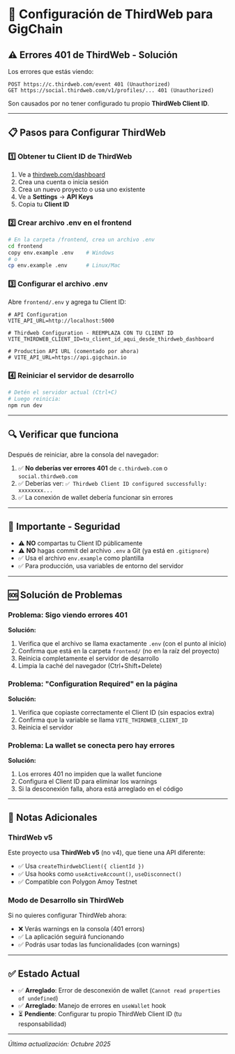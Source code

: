 # 🔧 Configuración de ThirdWeb para GigChain

## ⚠️ Errores 401 de ThirdWeb - Solución

Los errores que estás viendo:
```
POST https://c.thirdweb.com/event 401 (Unauthorized)
GET https://social.thirdweb.com/v1/profiles/... 401 (Unauthorized)
```

Son causados por no tener configurado tu propio **ThirdWeb Client ID**.

---

## 📋 Pasos para Configurar ThirdWeb

### 1️⃣ **Obtener tu Client ID de ThirdWeb**

1. Ve a [thirdweb.com/dashboard](https://thirdweb.com/dashboard)
2. Crea una cuenta o inicia sesión
3. Crea un nuevo proyecto o usa uno existente
4. Ve a **Settings** → **API Keys**
5. Copia tu **Client ID**

### 2️⃣ **Crear archivo .env en el frontend**

```bash
# En la carpeta /frontend, crea un archivo .env
cd frontend
copy env.example .env    # Windows
# o
cp env.example .env      # Linux/Mac
```

### 3️⃣ **Configurar el archivo .env**

Abre `frontend/.env` y agrega tu Client ID:

```env
# API Configuration
VITE_API_URL=http://localhost:5000

# Thirdweb Configuration - REEMPLAZA CON TU CLIENT ID
VITE_THIRDWEB_CLIENT_ID=tu_client_id_aqui_desde_thirdweb_dashboard

# Production API URL (comentado por ahora)
# VITE_API_URL=https://api.gigchain.io
```

### 4️⃣ **Reiniciar el servidor de desarrollo**

```bash
# Detén el servidor actual (Ctrl+C)
# Luego reinicia:
npm run dev
```

---

## 🔍 **Verificar que funciona**

Después de reiniciar, abre la consola del navegador:

1. ✅ **No deberías ver errores 401** de `c.thirdweb.com` o `social.thirdweb.com`
2. ✅ Deberías ver: `✅ Thirdweb Client ID configured successfully: xxxxxxxx...`
3. ✅ La conexión de wallet debería funcionar sin errores

---

## 🚨 **Importante - Seguridad**

- ⚠️ **NO** compartas tu Client ID públicamente
- ⚠️ **NO** hagas commit del archivo `.env` a Git (ya está en `.gitignore`)
- ✅ Usa el archivo `env.example` como plantilla
- ✅ Para producción, usa variables de entorno del servidor

---

## 🆘 **Solución de Problemas**

### Problema: Sigo viendo errores 401
**Solución:**
1. Verifica que el archivo se llama exactamente `.env` (con el punto al inicio)
2. Confirma que está en la carpeta `frontend/` (no en la raíz del proyecto)
3. Reinicia completamente el servidor de desarrollo
4. Limpia la caché del navegador (Ctrl+Shift+Delete)

### Problema: "Configuration Required" en la página
**Solución:**
1. Verifica que copiaste correctamente el Client ID (sin espacios extra)
2. Confirma que la variable se llama `VITE_THIRDWEB_CLIENT_ID`
3. Reinicia el servidor

### Problema: La wallet se conecta pero hay errores
**Solución:**
1. Los errores 401 no impiden que la wallet funcione
2. Configura el Client ID para eliminar los warnings
3. Si la desconexión falla, ahora está arreglado en el código

---

## 📝 **Notas Adicionales**

### ThirdWeb v5
Este proyecto usa **ThirdWeb v5** (no v4), que tiene una API diferente:
- ✅ Usa `createThirdwebClient({ clientId })`
- ✅ Usa hooks como `useActiveAccount()`, `useDisconnect()`
- ✅ Compatible con Polygon Amoy Testnet

### Modo de Desarrollo sin ThirdWeb
Si no quieres configurar ThirdWeb ahora:
- ❌ Verás warnings en la consola (401 errors)
- ✅ La aplicación seguirá funcionando
- ✅ Podrás usar todas las funcionalidades (con warnings)

---

## ✅ **Estado Actual**

- ✅ **Arreglado**: Error de desconexión de wallet (`Cannot read properties of undefined`)
- ✅ **Arreglado**: Manejo de errores en `useWallet` hook
- ⏳ **Pendiente**: Configurar tu propio ThirdWeb Client ID (tu responsabilidad)

---

*Última actualización: Octubre 2025*

